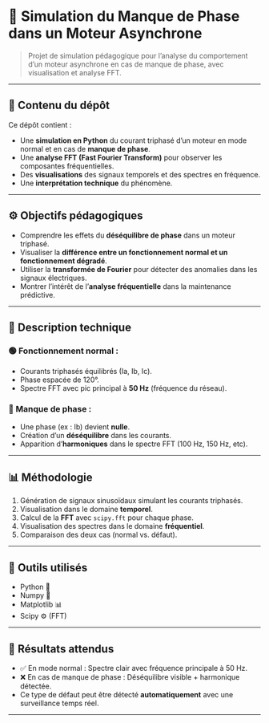 # 🧠 Simulation du Manque de Phase dans un Moteur Asynchrone

> Projet de simulation pédagogique pour l’analyse du comportement d’un moteur asynchrone en cas de manque de phase, avec visualisation et analyse FFT.

---

## 📁 Contenu du dépôt

Ce dépôt contient :
- Une **simulation en Python** du courant triphasé d’un moteur en mode normal et en cas de **manque de phase**.
- Une **analyse FFT (Fast Fourier Transform)** pour observer les composantes fréquentielles.
- Des **visualisations** des signaux temporels et des spectres en fréquence.
- Une **interprétation technique** du phénomène.

---

## ⚙️ Objectifs pédagogiques

- Comprendre les effets du **déséquilibre de phase** dans un moteur triphasé.
- Visualiser la **différence entre un fonctionnement normal et un fonctionnement dégradé**.
- Utiliser la **transformée de Fourier** pour détecter des anomalies dans les signaux électriques.
- Montrer l’intérêt de l’**analyse fréquentielle** dans la maintenance prédictive.

---

## 🧪 Description technique

### 🟢 Fonctionnement normal :
- Courants triphasés équilibrés (Ia, Ib, Ic).
- Phase espacée de 120°.
- Spectre FFT avec pic principal à **50 Hz** (fréquence du réseau).

### 🔴 Manque de phase :
- Une phase (ex : Ib) devient **nulle**.
- Création d’un **déséquilibre** dans les courants.
- Apparition d’**harmoniques** dans le spectre FFT (100 Hz, 150 Hz, etc).

---

## 📊 Méthodologie

1. Génération de signaux sinusoïdaux simulant les courants triphasés.
2. Visualisation dans le domaine **temporel**.
3. Calcul de la **FFT** avec `scipy.fft` pour chaque phase.
4. Visualisation des spectres dans le domaine **fréquentiel**.
5. Comparaison des deux cas (normal vs. défaut).

---

## 📌 Outils utilisés

- Python 🐍
- Numpy 📐
- Matplotlib 📊
- Scipy ⚙️ (FFT)

---

## 🧠 Résultats attendus

- ✅ En mode normal : Spectre clair avec fréquence principale à 50 Hz.
- ❌ En cas de manque de phase : Déséquilibre visible + harmonique détectée.
- Ce type de défaut peut être détecté **automatiquement** avec une surveillance temps réel.

---
